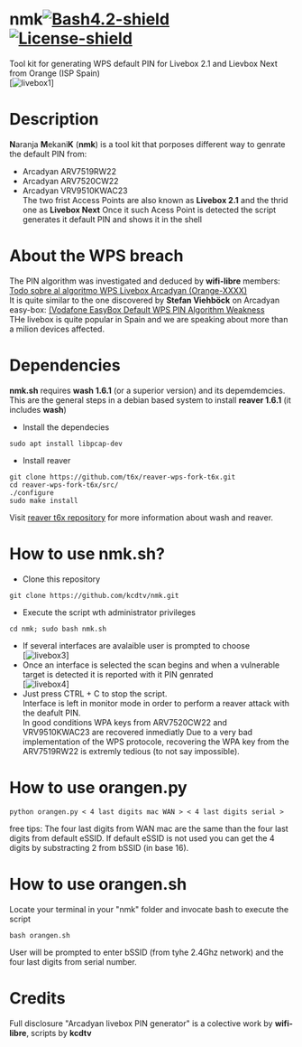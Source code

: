 # nmk[![Bash4.2-shield]](http://tldp.org/LDP/abs/html/bashver4.html#AEN21220) [![License-shield]](https://raw.githubusercontent.com/v1s1t0r1sh3r3/airgeddon/master/LICENSE.md)   
Tool kit for generating WPS default PIN for Livebox 2.1 and Lievbox Next from Orange (ISP Spain)  
[![livebox1]]  

# Description
**N**aranja **M**ekani**K** (**nmk**) is a tool kit that porposes different way to genrate the default PIN from: 
 - Arcadyan ARV7519RW22 
 - Arcadyan ARV7520CW22  
 - Arcadyan VRV9510KWAC23  
 The two frist Access Points are also known as **Livebox 2.1** and the thrid one as **Livebox Next**
 Once it such Acess Point is detected the script generates it default PIN and shows it in the shell
 
 # About the WPS breach
The PIN algorithm was investigated and deduced by **wifi-libre** members: [Todo sobre al algoritmo WPS Livebox Arcadyan (Orange-XXXX)](https://www.wifi-libre.com/topic-869-todo-sobre-al-algoritmo-wps-livebox-arcadyan-orange-xxxx.html#p7018)  
It is quite similar to the one discovered by **Stefan Viehböck** on Arcadyan easy-box: [(Vodafone EasyBox Default WPS PIN Algorithm Weakness](http://seclists.org/fulldisclosure/2013/Aug/51)  
THe livebox is quite popular in Spain and we are speaking about more than a milion devices affected.  

# Dependencies

**nmk.sh** requires **wash 1.6.1** (or a superior version) and its depemdemcies.  
This are the general steps in a debian based system to install **reaver 1.6.1** (it includes **wash**)  
 - Install the dependecies    
~~~
sudo apt install libpcap-dev
~~~
 - Install reaver
~~~
git clone https://github.com/t6x/reaver-wps-fork-t6x.git
cd reaver-wps-fork-t6x/src/
./configure
sudo make install
~~~  
Visit [reaver t6x repository](https://github.com/t6x/reaver-wps-fork-t6x) for more information about wash and reaver.  


# How to use nmk.sh?
 - Clone this repository  
 ~~~
 git clone https://github.com/kcdtv/nmk.git
 ~~~
 - Execute the script wth administrator privileges
 ~~~
 cd nmk; sudo bash nmk.sh
 ~~~  
 
 - If several interfaces are avalaible user is prompted to choose  
[![livebox3]]  
 - Once an interface is selected the scan begins and when a vulnerable target is detected it is reported with it PIN genrated  
 [![livebox4]]  
 - Just press CTRL + C to stop the script.  
 Interface is left in monitor mode in order to perform a reaver attack with the deafult PIN.  
 In good conditions WPA keys from ARV7520CW22 and VRV9510KWAC23 are recovered inmediatly 
 Due to a very bad implementation of the WPS protocole, recovering the WPA key from the ARV7519RW22 is extremly tedious (to not say impossible).   
   
# How to use orangen.py
```
python orangen.py < 4 last digits mac WAN > < 4 last digits serial > 
```
free tips: The four last digits from WAN mac are the same than the four last digits from default eSSID. If default eSSID is not used you can get the 4 digits by substracting 2 from bSSID (in base 16).  
  
  
# How to use orangen.sh  
Locate your terminal in your "nmk" folder and invocate bash to execute the script  
```
bash orangen.sh
```  
User will be prompted to enter bSSID (from tyhe 2.4Ghz network) and the four last digits from serial number.  


# Credits
Full disclosure "Arcadyan livebox PIN generator" is a colective work  by **wifi-libre**, scripts by **kcdtv**





[livebox1]: https://www.wifi-libre.com/img/members/3/livebox_default_PIN_4.jpg
[lievbox2]: http://pix.toile-libre.org/upload/original/1503195806.png
[livebox3]: http://pix.toile-libre.org/upload/original/1503190103.png
[livebox4]: http://pix.toile-libre.org/upload/original/1503191121.png
[lievbox5]: http://pix.toile-libre.org/upload/original/1503197042.png
[Bash4.2-shield]: https://img.shields.io/badge/bash-4.2%2B-blue.svg?style=flat-square&colorA=273133&colorB=00db00 "Bash 4.2 or later"
[License-shield]: https://img.shields.io/badge/license-GPL%20v3%2B-blue.svg?style=flat-square&colorA=273133&colorB=bd0000 "GPL v3+"  

